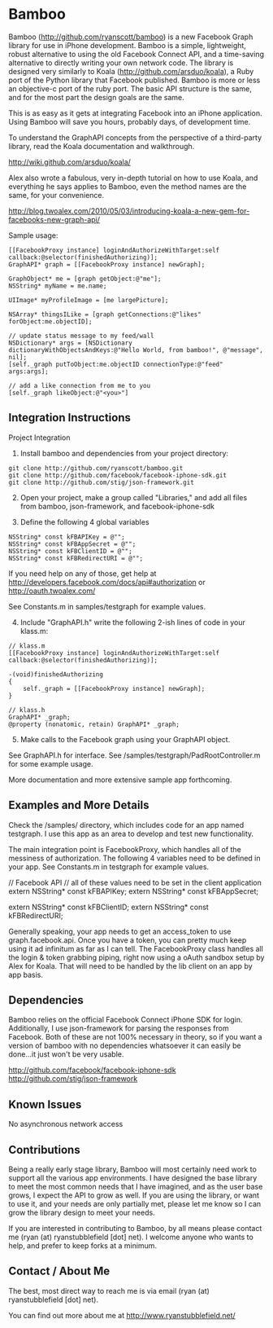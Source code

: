Bamboo
====
Bamboo (<a href="http://github.com/ryanscott/bamboo" target="_blank">http://github.com/ryanscott/bamboo</a>) is a new Facebook Graph library for use in iPhone development.  Bamboo is a simple, lightweight, robust alternative to using the old Facebook Connect API, and a time-saving alternative to directly writing your own network code.  The library is designed very similarly to Koala (<a href="http://github.com/arsduo/koala" target="_blank">http://github.com/arsduo/koala</a>), a Ruby port of the Python library that Facebook published.  Bamboo is more or less an objective-c port of the ruby port.  The basic API structure is the same, and for the most part the design goals are the same.

This is as easy as it gets at integrating Facebook into an iPhone application.  Using Bamboo will save you hours, probably days, of development time.

To understand the GraphAPI concepts from the perspective of a third-party library, read the Koala documentation and walkthrough.

<a href="http://wiki.github.com/arsduo/koala/" target="_blank">http://wiki.github.com/arsduo/koala/</a>

Alex also wrote a fabulous, very in-depth tutorial on how to use Koala, and everything he says applies to Bamboo, even the method names are the same, for your convenience.

<a href="http://blog.twoalex.com/2010/05/03/introducing-koala-a-new-gem-for-facebooks-new-graph-api/" target="_blank">http://blog.twoalex.com/2010/05/03/introducing-koala-a-new-gem-for-facebooks-new-graph-api/</a>

Sample usage:

	[[FacebookProxy instance] loginAndAuthorizeWithTarget:self callback:@selector(finishedAuthorizing)];
	GraphAPI* graph = [[FacebookProxy instance] newGraph];

	GraphObject* me = [graph getObject:@"me"];
	NSString* myName = me.name;
	
	UIImage* myProfileImage = [me largePicture];

	NSArray* thingsILike = [graph getConnections:@"likes" forObject:me.objectID];
	
	// update status message to my feed/wall
	NSDictionary* args = [NSDictionary dictionaryWithObjectsAndKeys:@"Hello World, from bamboo!", @"message", nil];
	[self._graph putToObject:me.objectID connectionType:@"feed" args:args];

	// add a like connection from me to you
	[self._graph likeObject:@"<you>"]

Integration Instructions
-----

Project Integration

1. Install bamboo and dependencies from your project directory:

<pre><code>git clone http://github.com/ryanscott/bamboo.git
git clone http://github.com/facebook/facebook-iphone-sdk.git
git clone http://github.com/stig/json-framework.git</pre></code>

2. Open your project, make a group called "Libraries," and add all files from bamboo, json-framework, and facebook-iphone-sdk

3. Define the following 4 global variables

<pre><code>NSString* const kFBAPIKey = @"<your_facebook_api_key>";
NSString* const kFBAppSecret = @"<your_facebook_app_secret>";
NSString* const kFBClientID = @"<your_facebook_client_id>";
NSString* const kFBRedirectURI = @"<redirect_url_for_oath>";</pre></code>

If you need help on any of those, get help at http://developers.facebook.com/docs/api#authorization or http://oauth.twoalex.com/

See Constants.m in samples/testgraph for example values.

4. Include "GraphAPI.h" write the following 2-ish lines of code in your klass.m:

<pre><code>// klass.m
[[FacebookProxy instance] loginAndAuthorizeWithTarget:self callback:@selector(finishedAuthorizing)];

-(void)finishedAuthorizing
{
	self._graph = [[FacebookProxy instance] newGraph];
}

// klass.h
GraphAPI* _graph; 
@property (nonatomic, retain) GraphAPI* _graph;</pre></code>

5. Make calls to the Facebook graph using your GraphAPI object.  

See GraphAPI.h for interface.  See /samples/testgraph/PadRootController.m for some example usage.

More documentation and more extensive sample app forthcoming.

Examples and More Details 
-----
Check the /samples/ directory, which includes code for an app named testgraph.  I use this app as an area to develop and test new functionality.

The main integration point is FacebookProxy, which handles all of the messiness of authorization.  The following 4 variables need to be defined in your app.  See Constants.m in testgraph for example values.

// Facebook API
// all of these values need to be set in the client application
extern NSString* const kFBAPIKey;
extern NSString* const kFBAppSecret;

extern NSString* const kFBClientID;
extern NSString* const kFBRedirectURI;

Generally speaking, your app needs to get an access_token to use graph.facebook.api.  Once you have a token, you can pretty much keep using it ad infinitum as far as I can tell.  The FacebookProxy class handles all the login & token grabbing piping, right now using a oAuth sandbox setup by Alex for Koala.  That will need to be handled by the lib client on an app by app basis.

Dependencies
-----

Bamboo relies on the official Facebook Connect iPhone SDK for login.  Additionally, I use json-framework for parsing the responses from Facebook.  Both of these are not 100% necessary in theory, so if you want a version of bamboo with no dependencies whatsoever it can easily be done...it just won't be very usable.

http://github.com/facebook/facebook-iphone-sdk
http://github.com/stig/json-framework

Known Issues
-----
No asynchronous network access

Contributions
-----
Being a really early stage library, Bamboo will most certainly need work to support all the various app environments.  I have designed the base library to meet the most common needs that I have imagined, and as the user base grows, I expect the API to grow as well.  If you are using the library, or want to use it, and your needs are only partially met, please let me know so I can grow the library design to meet your needs.

If you are interested in contributing to Bamboo, by all means please contact me (ryan (at) ryanstubblefield [dot] net).  I welcome anyone who wants to help, and prefer to keep forks at a minimum.

Contact / About Me
-----
The best, most direct way to reach me is via email (ryan (at) ryanstubblefield [dot] net).

You can find out more about me at http://www.ryanstubblefield.net/
